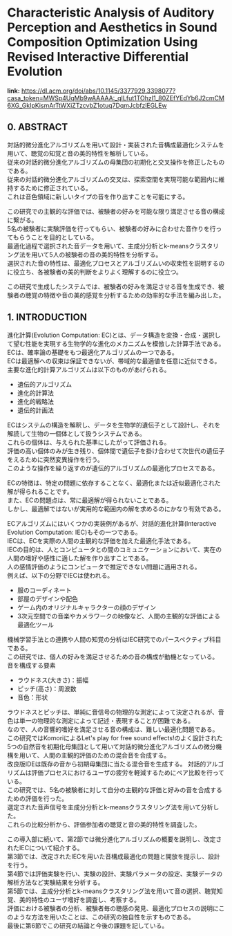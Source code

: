 # Characteristic Analysis of Auditory Perception and Aesthetics in Sound Composition Optimization Using Revised Interactive Differential Evolution

**link:** https://dl.acm.org/doi/abs/10.1145/3377929.3398077?casa_token=MWSp4UqMb9wAAAAA:_qILfut1TOhzI1_80ZEfYEdYb6J2cmCM6XG_GkIpKismArTtWXiZTzcvbZ1otuq7DqmJcbfzlEGLEw

## 0. ABSTRACT

対話的微分進化アルゴリズムを用いて設計・実装された音構成最適化システムを用いて、聴覚の知覚と音の美的特性を解析している。  
従来の対話的微分進化アルゴリズムの母集団の初期化と交叉操作を修正したものである。  
従来の対話的微分進化アルゴリズムの交叉は、探索空間を実現可能な範囲内に維持するために修正されている。  
これは音色領域に新しいタイプの音を作り出すことを可能にする。  

この研究での主観的な評価では、被験者の好みを可能な限り満足させる音の構成に繋がる。  
5名の被験者に実験評価を行ってもらい、被験者の好みに合わせた音作りを行ってもらうことを目的としている。  
最適化過程で選択された音データを用いて、主成分分析とk-meansクラスタリング法を用いて5人の被験者の音の美的特性を分析する。  
選択された音の特性は、最適化プロセスとアルゴリズムいの収束性を説明するのに役立ち、各被験者の美的判断をよりよく理解するのに役立つ。  

この研究で生成したシステムでは、被験者の好みを満足させる音を生成でき、被験者の聴覚の特徴や音の美的感覚を分析するための効率的な手法を編み出した。

## 1. INTRODUCTION

進化計算(Evolution Computation: EC)とは、データ構造を変換・合成・選択して望む性能を実現する生物学的な進化のメカニズムを模倣した計算手法である。  
ECは、確率論の基礎をもつ最適化アルゴリズムの一つである。  
ECは最適解への収束は保証できないが、帯域的な最適値を任意に近似できる。  
主要な進化的計算アルゴリズムは以下のものがあげられる。

- 遺伝的アルゴリズム
- 進化的計算法
- 進化的戦略法
- 遺伝的計画法

ECはシステムの構造を解釈し、データを生物学的遺伝子として設計し、それを解読して生物の一個体として扱うシステムである。  
これらの個体は、与えられた基準にしたがって評価される。  
評価の高い個体のみが生き残り、個体間で遺伝子を掛け合わせて次世代の遺伝子をえるために突然変異操作を行う。  
このような操作を繰り返すのが遺伝的アルゴリズムの最適化プロセスである。  

ECの特徴は、特定の問題に依存することなく、最適化または近似最適化された解が得られることです。  
また、ECの問題点は、常に最適解が得られないことである。  
しかし、最適解ではないが実用的な範囲内の解を求めるのにかなり有効である。  

ECアルゴリズムにはいくつかの実装例があるが、対話的進化計算(Interactive Evolution Computation: IEC)もその一つである。  
IECは、ECを実際の人間の主観的な評価を加えた最適化手法である。  
IECの目的は、人とコンピュータとの間のコミュニケーションにおいて、実在の人間の嗜好や感性に適した解を作り出すことである。  
人の感情評価のようにコンピュータで推定できない問題に適用される。  
例えば、以下の分野でIECは使われる。  

- 服のコーディネート
- 部屋のデザインや配色
- ゲーム内のオリジナルキャラクターの顔のデザイン
- 3次元空間での音楽やカメラワークの映像など、人間の主観的な評価による最適化ツール

機械学習手法との連携や人間の知覚の分析はIEC研究でのパースペクティブ科目である。  
この研究では、個人の好みを満足させるための音の構成が動機となっている。  
音を構成する要素

- ラウドネス(大きさ)：振幅
- ピッチ(高さ)：周波数
- 音色：形状

ラウドネスとピッチは、単純に音信号の物理的な測定によって決定されるが、音色は単一の物理的な測定によって記述・表現することが困難である。  
なので、人の音響的嗜好を満足させる音の構成は、難しい最適化問題である。  
この研究ではKomoriによるLet's play for free sound effects!のよく設計された5つの自然音を初期化母集団として用いて対話的微分進化アルゴリズムの微分機構を用いて、人間の主観的評価のための混合音を合成する。  
改良版IDEは既存の音から初期母集団に当たる混合音を生成する。 
対話的アルゴリズムは評価プロセスにおけるユーザの疲労を軽減するためにペア比較を行っている。  
この研究では、5名の被験者に対して自分の主観的な評価と好みの音を合成するための評価を行った。  
選定された音声信号を主成分分析とk-meansクラスタリング法を用いて分析した。  
これらの比較分析から、評価参加者の聴覚と音の美的特性を調査した。  

この導入部に続いて、第2節では微分進化アルゴリズムの概要を説明し、改定されたIECについて紹介する。  
第3節では、改定されたIECを用いた音構成最適化の問題と開放を提示し、設計を行う。  
第4節では評価実験を行い、実験の設計、実験パラメータの設定、実験データの解析方法など実験結果を分析する。  
第5節では、主成分分析とk-meansクラスタリング法を用いて音の選択、聴覚知覚、美的特性のユーザ嗜好を調査し、考察する。  
評価における被験者の分析、被験者毎の聴感の発見、最適化プロセスの説明にこのような方法を用いたことは、この研究の独自性を示すものである。  
最後に第6節でこの研究の結論と今後の課題を記している。  
